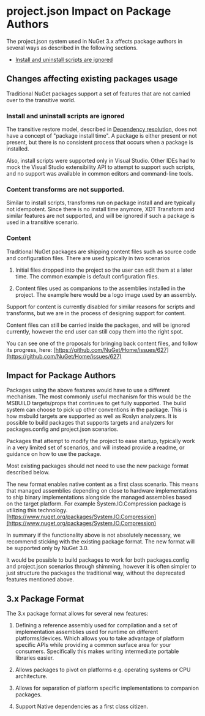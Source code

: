 # project.json Impact on Package Authors

The project.json system used in NuGet 3.x affects package authors in several ways as described in the following sections.

- [Install and uninstall scripts are ignored](#install-and-uninstall-scripts-are-ignored)


## Changes affecting existing packages usage

Traditional NuGet packages support a set of features that are not carried over to the transitive world. 

### Install and uninstall scripts are ignored 

The transitive restore model, described in [Dependency resolution](/ndocs/consume-packages/dependency-resolution#dependency-resolution-in-nuget-3-x), does not have a concept of "package install time". A package is either present or not present, but there is no consistent process that occurs when a package is installed.

Also, install scripts were supported only in Visual Studio. Other IDEs had to mock the Visual Studio extensibility API to attempt to support such scripts, and no support was available in common editors and command-line tools. 

### Content transforms are not supported. 

Similar to install scripts, transforms run on package install and are typically not idempotent. Since there is no install time anymore, XDT Transform and similar features are not supported, and will be ignored if such a package is used in a transitive scenario. 


### Content 

Traditional NuGet packages are shipping content files such as source code and configuration files. There are used typically in two scenarios 

1. Initial files dropped into the project so the user can edit them at a later time. The common example is default configuration files. 

2. Content files used as companions to the assemblies installed in the project. The example here would be a logo image used by an assembly. 

Support for content is currently disabled for similar reasons for scripts and transforms, but we are in the process of designing support for content. 

Content files can still be carried inside the packages, and will be ignored currently, however the end user can still copy them into the right spot. 

You can see one of the proposals for bringing back content files, and follow its progress, here: [https://github.com/NuGet/Home/issues/627](https://github.com/NuGet/Home/issues/627)   

## Impact for Package Authors

Packages using the above features would have to use a different mechanism. The most commonly useful mechanism for this would be the MSBUILD targets/props that continues to get fully supported. The build system can choose to pick up other conventions in the package. This is how msbuild targets are supported as well as Roslyn analyzers. It is possible to build packages that supports targets and analyzers for packages.config and project.json scenarios. 

Packages that attempt to modify the project to ease startup, typically work in a very limited set of scenarios, and will instead provide a readme, or guidance on how to use the package. 

Most existing packages should not need to use the new package format described below. 

The new format enables native content as a first class scenario. This means that managed assemblies depending on close to hardware implementations to ship binary implementations alongside the managed assemblies based on the target platform. For example System.IO.Compression package is utilizing this technology.  [https://www.nuget.org/packages/System.IO.Compression](https://www.nuget.org/packages/System.IO.Compression)  

In summary if the functionality above is not absolutely necessary, we recommend sticking with the existing package format. The new format will be supported only by NuGet 3.0. 

It would be possible to build packages to work for both packages.config and project.json scenarios through shimming, however it is often simpler to just structure the packages the traditional way, without the deprecated features mentioned above. 


## 3.x Package Format  ##

The 3.x package format allows for several new features: 

1. Defining a reference assembly used for compilation and a set of implementation assemblies used for runtime on different platforms/devices. Which allows you to take advantage of platform specific APIs while providing a common surface area for your consumers. Specifically this makes writing intermediate portable libraries easier. 

2. Allows packages to pivot on platforms e.g. operating systems or CPU architecture. 

3. Allows for separation of platform specific implementations to companion packages. 

4. Support Native dependencies as a first class citizen. 